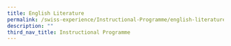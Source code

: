 ```yaml
---
title: English Literature
permalink: /swiss-experience/Instructional-Programme/english-literature/
description: ""
third_nav_title: Instructional Programme
---
```

